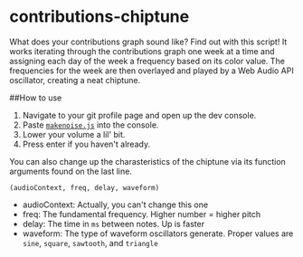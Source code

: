 # contributions-chiptune
What does your contributions graph sound like? Find out with this script! It works iterating through the contributions graph one week at a time and assigning each day of the week a frequency based on its color value. The frequencies for the week are then overlayed and played by a Web Audio API oscillator, creating a neat chiptune.

##How to use
1. Navigate to your git profile page and open up the dev console.
2. Paste [`makenoise.js`](https://raw.githubusercontent.com/andjosh/contributions-chiptune/master/makenoise.js) into the console.
3. Lower your volume a lil' bit.
3. Press enter if you haven't already.

You can also change up the charasteristics of the chiptune via its function arguments found on the last line.

`(audioContext, freq, delay, waveform)`
- audioContext: Actually, you can't change this one
- freq: The fundamental frequency. Higher number = higher pitch
- delay: The time in `ms` between notes. Up is faster
- waveform: The type of waveform oscillators generate. Proper values are `sine`, `square`, `sawtooth`, and `triangle`


